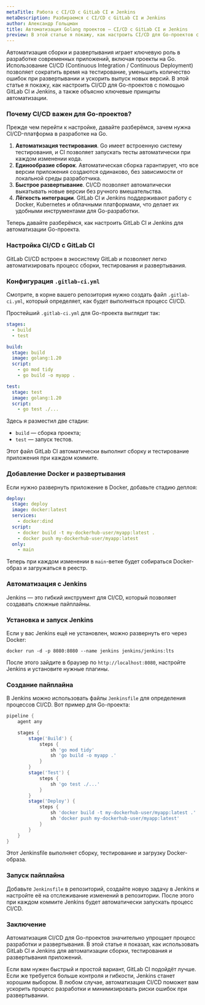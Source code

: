 ```yaml
---
metaTitle: Работа с CI/CD с GitLab CI и Jenkins
metaDescription: Разбираемся c CI/CD с GitLab CI и Jenkins
author: Александр Гольцман
title: Автоматизация Golang проектов — CI/CD с GitLab CI и Jenkins
preview: В этой статье я покажу, как настроить CI/CD для Go-проектов с помощью GitLab CI и Jenkins, а также объясню ключевые принципы автоматизации.
---
```


Автоматизация сборки и развертывания играет ключевую роль в разработке современных приложений, включая проекты на Go. Использование CI/CD (Continuous Integration / Continuous Deployment) позволяет сократить время на тестирование, уменьшить количество ошибок при развертывании и ускорить выпуск новых версий. В этой статье я покажу, как настроить CI/CD для Go-проектов с помощью GitLab CI и Jenkins, а также объясню ключевые принципы автоматизации.

### Почему CI/CD важен для Go-проектов?

Прежде чем перейти к настройке, давайте разберёмся, зачем нужна CI/CD-платформа в разработке на Go.

1. **Автоматизация тестирования**. Go имеет встроенную систему тестирования, и CI позволяет запускать тесты автоматически при каждом изменении кода.
2. **Единообразие сборок**. Автоматическая сборка гарантирует, что все версии приложения создаются одинаково, без зависимости от локальной среды разработчика.
3. **Быстрое развертывание**. CI/CD позволяет автоматически выкатывать новые версии без ручного вмешательства.
4. **Лёгкость интеграции**. GitLab CI и Jenkins поддерживают работу с Docker, Kubernetes и облачными платформами, что делает их удобными инструментами для Go-разработки.

Теперь давайте разберёмся, как настроить GitLab CI и Jenkins для автоматизации Go-проекта.

### Настройка CI/CD с GitLab CI

GitLab CI/CD встроен в экосистему GitLab и позволяет легко автоматизировать процесс сборки, тестирования и развертывания.

### Конфигурация `.gitlab-ci.yml`

Смотрите, в корне вашего репозитория нужно создать файл `.gitlab-ci.yml`, который определяет, как будет выполняться процесс CI/CD.

Простейший `.gitlab-ci.yml` для Go-проекта выглядит так:

```yaml
stages:
  - build
  - test

build:
  stage: build
  image: golang:1.20
  script:
    - go mod tidy
    - go build -o myapp .

test:
  stage: test
  image: golang:1.20
  script:
    - go test ./...
```

Здесь я разместил две стадии:

- `build` — сборка проекта;
- `test` — запуск тестов.

Этот файл GitLab CI автоматически выполнит сборку и тестирование приложения при каждом коммите.

### Добавление Docker и развертывания

Если нужно развернуть приложение в Docker, добавьте стадию деплоя:

```yaml
deploy:
  stage: deploy
  image: docker:latest
  services:
    - docker:dind
  script:
    - docker build -t my-dockerhub-user/myapp:latest .
    - docker push my-dockerhub-user/myapp:latest
  only:
    - main
```

Теперь при каждом изменении в `main`-ветке будет собираться Docker-образ и загружаться в реестр.

### Автоматизация с Jenkins

Jenkins — это гибкий инструмент для CI/CD, который позволяет создавать сложные пайплайны.

### Установка и запуск Jenkins

Если у вас Jenkins ещё не установлен, можно развернуть его через Docker:

```
docker run -d -p 8080:8080 --name jenkins jenkins/jenkins:lts
```

После этого зайдите в браузер по `http://localhost:8080`, настройте Jenkins и установите нужные плагины.

### Создание пайплайна

В Jenkins можно использовать файлы `Jenkinsfile` для определения процессов CI/CD. Вот пример для Go-проекта:

```groovy
pipeline {
    agent any

    stages {
        stage('Build') {
            steps {
                sh 'go mod tidy'
                sh 'go build -o myapp .'
            }
        }
        stage('Test') {
            steps {
                sh 'go test ./...'
            }
        }
        stage('Deploy') {
            steps {
                sh 'docker build -t my-dockerhub-user/myapp:latest .'
                sh 'docker push my-dockerhub-user/myapp:latest'
            }
        }
    }
}
```

Этот Jenkinsfile выполняет сборку, тестирование и загрузку Docker-образа.

### Запуск пайплайна

Добавьте `Jenkinsfile` в репозиторий, создайте новую задачу в Jenkins и настройте её на отслеживание изменений в репозитории. После этого при каждом коммите Jenkins будет автоматически запускать процесс CI/CD.

### Заключение

Автоматизация CI/CD для Go-проектов значительно упрощает процесс разработки и развертывания. В этой статье я показал, как использовать GitLab CI и Jenkins для автоматизации сборки, тестирования и развертывания приложений.

Если вам нужен быстрый и простой вариант, GitLab CI подойдёт лучше. Если же требуется больше контроля и гибкости, Jenkins станет хорошим выбором. В любом случае, автоматизация CI/CD поможет вам ускорить процесс разработки и минимизировать риски ошибок при развертывании.
